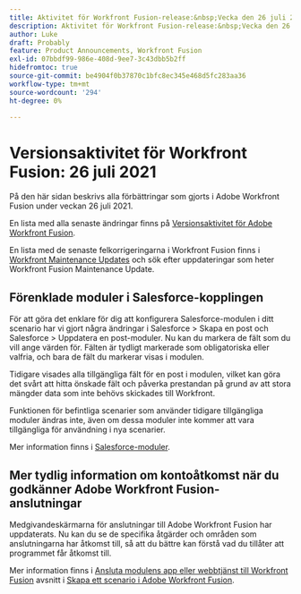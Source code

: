 ```yaml
---
title: Aktivitet för Workfront Fusion-release:&nbsp;Vecka den 26 juli 2021
description: Aktivitet för Workfront Fusion-release:&nbsp;Vecka den 26 juli 2021
author: Luke
draft: Probably
feature: Product Announcements, Workfront Fusion
exl-id: 07bbdf99-986e-408d-9ee7-3c43dbb5b2ff
hidefromtoc: true
source-git-commit: be4904f0b37870c1bfc8ec345e468d5fc283aa36
workflow-type: tm+mt
source-wordcount: '294'
ht-degree: 0%

---
```


# Versionsaktivitet för Workfront Fusion: 26 juli 2021

På den här sidan beskrivs alla förbättringar som gjorts i Adobe Workfront Fusion under veckan 26 juli 2021.

En lista med alla senaste ändringar finns på [Versionsaktivitet för Adobe Workfront Fusion](../../../product-announcements/product-releases/fusion-release-activity/fusion-release-activity.md).

En lista med de senaste felkorrigeringarna i Workfront Fusion finns i [Workfront Maintenance Updates](https://one.workfront.com/s/article/Workfront-Maintenance-Updates-1882317350) och sök efter uppdateringar som heter Workfront Fusion Maintenance Update.

## Förenklade moduler i Salesforce-kopplingen

För att göra det enklare för dig att konfigurera Salesforce-modulen i ditt scenario har vi gjort några ändringar i Salesforce > Skapa en post och Salesforce > Uppdatera en post-moduler. Nu kan du markera de fält som du vill ange värden för. Fälten är tydligt markerade som obligatoriska eller valfria, och bara de fält du markerar visas i modulen.

Tidigare visades alla tillgängliga fält för en post i modulen, vilket kan göra det svårt att hitta önskade fält och påverka prestandan på grund av att stora mängder data som inte behövs skickades till Workfront.

Funktionen för befintliga scenarier som använder tidigare tillgängliga moduler ändras inte, även om dessa moduler inte kommer att vara tillgängliga för användning i nya scenarier.

Mer information finns i [Salesforce-moduler](../../../workfront-fusion/apps-and-their-modules/salesforce-modules.md).

## Mer tydlig information om kontoåtkomst när du godkänner Adobe Workfront Fusion-anslutningar

Medgivandeskärmarna för anslutningar till Adobe Workfront Fusion har uppdaterats. Nu kan du se de specifika åtgärder och områden som anslutningarna har åtkomst till, så att du bättre kan förstå vad du tillåter att programmet får åtkomst till.

Mer information finns i [Ansluta modulens app eller webbtjänst till Workfront Fusion](../../../workfront-fusion/scenarios/create-a-scenario.md#connect) avsnitt i [Skapa ett scenario i Adobe Workfront Fusion](../../../workfront-fusion/scenarios/create-a-scenario.md).

